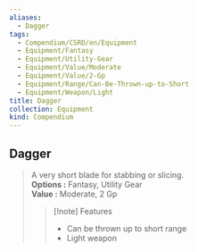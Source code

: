 ```yaml
---
aliases:
  - Dagger
tags:
  - Compendium/CSRD/en/Equipment
  - Equipment/Fantasy
  - Equipment/Utility-Gear
  - Equipment/Value/Moderate
  - Equipment/Value/2-Gp
  - Equipment/Range/Can-Be-Thrown-up-to-Short
  - Equipment/Weapon/Light
title: Dagger
collection: Equipment
kind: Compendium
---
```

## Dagger  
  
>A very short blade for stabbing or slicing.  
> **Options :** Fantasy, Utility Gear  
> **Value :** Moderate, 2 Gp  
>>[!note] Features  
>> - Can be thrown up to short range  
>> - Light weapon